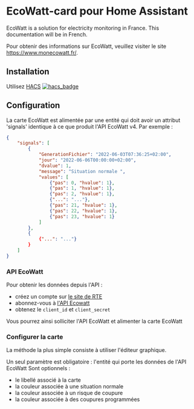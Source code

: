 # EcoWatt-card pour Home Assistant

EcoWatt is a solution for electricity monitoring in France.
This documentation will be in French.

Pour obtenir des informations sur EcoWatt, veuillez visiter le site https://www.monecowatt.fr/.

## Installation

Utilisez [HACS](https://hacs.xyz/) [![hacs_badge](https://img.shields.io/badge/HACS-Custom-41BDF5.svg)](https://github.com/alexandreaudrain/ecowatt-card)

## Configuration

La carte EcoWatt est alimentée par une entité qui doit avoir un attribut 'signals' identique à ce que produit l'API EcoWatt v4.
Par exemple :

```json
{   
    "signals": [
        {
            "GenerationFichier": "2022-06-03T07:36:25+02:00",
            "jour": "2022-06-06T00:00:00+02:00",
            "dvalue": 1,
            "message": "Situation normale ",
            "values": [
                {"pas": 0, "hvalue": 1},
                {"pas": 1, "hvalue": 1},
                {"pas": 2, "hvalue": 1},
                {"...": "..."},
                {"pas": 21, "hvalue": 1},
                {"pas": 22, "hvalue": 1},
                {"pas": 23, "hvalue": 1}
            ]
        },
        {
            {"...": "..."}
        }
    ]
}
```

### API EcoWatt

Pour obtenir les données depuis l'API :

- créez un compte sur [le site de RTE](https://data.rte-france.com/web/guest)
- abonnez-vous à [l'API Ecowatt](https://data.rte-france.com/catalog/-/api/consumption/Ecowatt/v4.0)
- obtenez le `client_id` et `client_secret`

Vous pourrez ainsi solliciter l'API EcoWatt et alimenter la carte EcoWatt

### Configurer la carte

La méthode la plus simple consiste à utiliser l'éditeur graphique.

Un seul paramètre est obligatoire : l'entité qui porte les données de l'API EcoWatt
Sont optionnels :

- le libellé associé à la carte
- la couleur associée à une situation normale
- la couleur associée à un risque de coupure
- la couleur associée à des coupures programmées